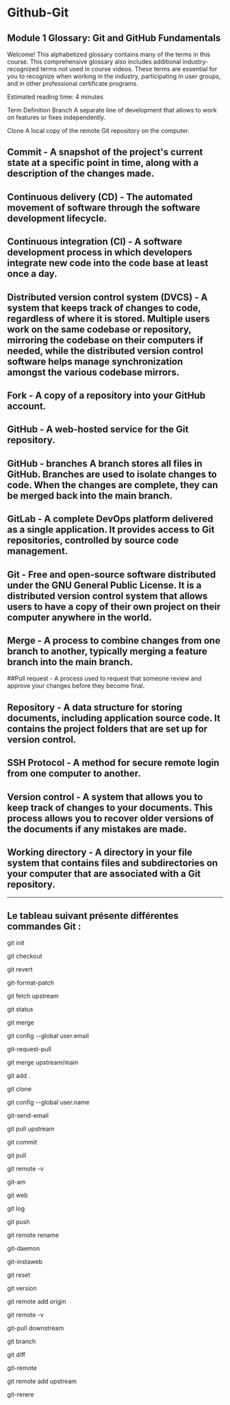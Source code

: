 # Github-Git

## Module 1 Glossary: Git and GitHub Fundamentals
Welcome! This alphabetized glossary contains many of the terms in this course. This comprehensive glossary also includes additional industry-recognized terms not used in course videos. These terms are essential for you to recognize when working in the industry, participating in user groups, and in other professional certificate programs.

Estimated reading time: 4 minutes

Term	Definition
Branch	A separate line of development that allows to work on features or fixes independently.

Clone	A local copy of the remote Git repository on the computer.

## Commit	- A snapshot of the project's current state at a specific point in time, along with a description of the changes made.
## Continuous delivery (CD)	- The automated movement of software through the software development lifecycle.
## Continuous integration (CI) -	A software development process in which developers integrate new code into the code base at least once a day.
## Distributed version control system (DVCS) - 	A system that keeps track of changes to code, regardless of where it is stored. Multiple users work on the same codebase or repository, mirroring the codebase on their computers if needed, while the distributed version control software helps manage synchronization amongst the various codebase mirrors.
## Fork	- A copy of a repository into your GitHub account.
## GitHub -	A web-hosted service for the Git repository.
## GitHub - branches	A branch stores all files in GitHub. Branches are used to isolate changes to code. When the changes are complete, they can be merged back into the main branch.
## GitLab -	A complete DevOps platform delivered as a single application. It provides access to Git repositories, controlled by source code management.
## Git - Free and open-source software distributed under the GNU General Public License. It is a distributed version control system that allows users to have a copy of their own project on their computer anywhere in the world.
## Merge - A process to combine changes from one branch to another, typically merging a feature branch into the main branch.
##Pull request -	A process used to request that someone review and approve your changes before they become final.
## Repository -	A data structure for storing documents, including application source code. It contains the project folders that are set up for version control.
## SSH Protocol - 	A method for secure remote login from one computer to another.
## Version control -	A system that allows you to keep track of changes to your documents. This process allows you to recover older versions of the documents if any mistakes are made.
## Working directory -	A directory in your file system that contains files and subdirectories on your computer that are associated with a Git repository.
----------------------------------------------------------------------------------------------------------------------------------------------------------------------------------------------------------------------------------------------
## Le tableau suivant présente différentes commandes Git :

git init

git checkout

git revert

git-format-patch

git fetch upstream

git status

git merge

git config --global user.email

git-request-pull

git merge upstream/main

git add .

git clone

git config --global user.name

git-send-email

git pull upstream

git commit

git pull

git remote -v

git-am

git web

git log

git push

git remote rename

git-daemon

git-instaweb

git reset

git version

git remote add origin

git remote -v

git-pull downstream

git branch

git diff

git-remote

git remote add upstream

git-rerere
